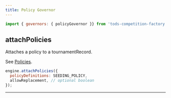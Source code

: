 ```yaml
---
title: Policy Governor
---
```


```js
import { governors: { policyGovernor }} from 'tods-competition-factory';
```

## attachPolicies

Attaches a policy to a tournamentRecord.

See [Policies](../concepts/policies).

```js
engine.attachPolicies({
  policyDefinitions: SEEDING_POLICY,
  allowReplacement, // optional boolean
});
```

---
